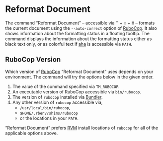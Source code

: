 # Reformat Document

The command “Reformat Document” – accessible via <kbd>^</kbd> + <kbd>⇧</kbd>  +  <kbd>H</kbd> – formats the current document using the `--auto-correct` option of [RuboCop][]. It also shows information about the formatting status in a floating tooltip. The command displays the information about the formatting status either as black text only, or as colorful text if [aha][] is accessible via `PATH`.

[aha]: https://github.com/theZiz/aha
[RuboCop]: https://github.com/bbatsov/rubocop

## RuboCop Version

Which version of [RuboCop][] “Reformat Document” uses depends on your environment. The command will try the options below in the given order.

1. The value of the command specified via `TM_RUBOCOP`.
2. An executable version of RuboCop accessible via `bin/rubocop`.
3. The version of `rubocop` installed via [Bundler][].
4. Any other version of `rubocop` accessible via,
   - `/usr/local/bin/rubocop`,
   - `$HOME/.rbenv/shims/rubocop`
   - or the locations in your `PATH`.

 “Reformat Document” prefers [RVM][] install locations of `rubocop` for all of the applicable options above.

[Bundler]: https://bundler.io
[RVM]: https://rvm.io
